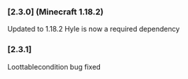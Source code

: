 ### [2.3.0] (Minecraft 1.18.2)
Updated to 1.18.2
Hyle is now a required dependency

### [2.3.1] 
Loottablecondition bug fixed
